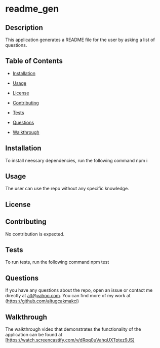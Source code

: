 # readme_gen

## Description

This application generates a README file for the user by asking a list of questions.

## Table of Contents

- [Installation](#installation)

- [Usage](#usage)

- [License](#license)

- [Contributing](#contributing)

- [Tests](#tests)

- [Questions](#questions)

- [Walkthrough](#walkthrough)

## Installation

To install neessary dependencies, run the following command
npm i 

## Usage
The user can use the repo without any specific knowledge.

## License


## Contributing
No contribution is expected.

## Tests

To run tests, run the following command
npm test

## Questions

If you have any questions about the repo, open an issue or contact me directly at alt@yahoo.com. 
You can find more of my work at (https://github.com/altugcakmakci)

## Walkthrough
The walkthrough video that demonstrates the functionality of the application can be found at [https://watch.screencastify.com/v/dRpq0uVahqUXTptez9JS]
